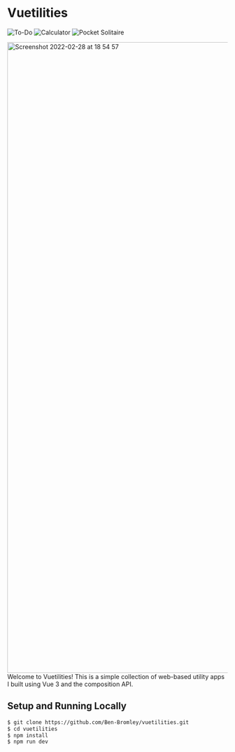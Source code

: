 # Vuetilities

![To-Do](https://img.shields.io/badge/ToDo-v1.0-42b883)
![Calculator](https://img.shields.io/badge/Calculator-v1.0-42b883)
![Pocket Solitaire](https://img.shields.io/badge/PocketSolitaire-v0.9-dd9500)

<img width="1440" alt="Screenshot 2022-02-28 at 18 54 57" src="https://user-images.githubusercontent.com/74667456/156041886-af09b104-4480-4937-9022-2143ffaf7826.png">
Welcome to Vuetilities! This is a simple collection of web-based utility apps I built using Vue 3 and the composition API.

## Setup and Running Locally

```bash
$ git clone https://github.com/Ben-Bromley/vuetilities.git
$ cd vuetilities
$ npm install
$ npm run dev
```
